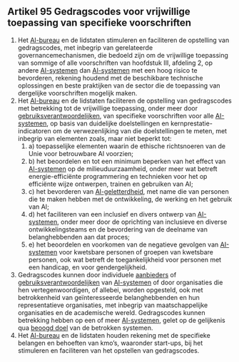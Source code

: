 ## Artikel 95 Gedragscodes voor vrijwillige toepassing van specifieke voorschriften

1. Het [AI-bureau](a3.md#^aibur) en de lidstaten stimuleren en faciliteren de opstelling van gedragscodes, met inbegrip van gerelateerde governancemechanismen, die bedoeld zijn om de vrijwillige toepassing van sommige of alle voorschriften van hoofdstuk III, afdeling 2, op andere [AI-systemen](a3.md#^ai-systeem) dan [AI-systemen](a3.md#^ai-systeem) met een hoog risico te bevorderen, rekening houdend met de beschikbare technische oplossingen en beste praktijken van de sector die de toepassing van dergelijke voorschriften mogelijk maken.
2. Het [AI-bureau](a3.md#^aibur) en de lidstaten faciliteren de opstelling van gedragscodes met betrekking tot de vrijwillige toepassing, onder meer door [gebruiksverantwoordelijken](a3.md#^gebruiksverantwoordelijke), van specifieke voorschriften voor alle [AI-systemen](a3.md#^ai-systeem), op basis van duidelijke doelstellingen en kernprestatie-indicatoren om de verwezenlijking van die doelstellingen te meten, met inbegrip van elementen zoals, maar niet beperkt tot:
   1. a) toepasselijke elementen waarin de ethische richtsnoeren van de Unie voor betrouwbare AI voorzien;
   2. b) het beoordelen en tot een minimum beperken van het effect van [AI-systemen](a3.md#^ai-systeem) op de milieuduurzaamheid, onder meer wat betreft energie-efficiënte programmering en technieken voor het op efficiënte wijze ontwerpen, trainen en gebruiken van AI;
   3. c) het bevorderen van [AI-geletterdheid](a3.md#^aigell), met name die van personen die te maken hebben met de ontwikkeling, de werking en het gebruik van AI;
   4. d) het faciliteren van een inclusief en divers ontwerp van [AI-systemen](a3.md#^ai-systeem), onder meer door de oprichting van inclusieve en diverse ontwikkelingsteams en de bevordering van de deelname van belanghebbenden aan dat proces;
   5. e) het beoordelen en voorkomen van de negatieve gevolgen van [AI-systemen](a3.md#^ai-systeem) voor kwetsbare personen of groepen van kwetsbare personen, ook wat betreft de toegankelijkheid voor personen met een handicap, en voor gendergelijkheid.
3. Gedragscodes kunnen door individuele [aanbieders](a3.md#^aanbieder) of [gebruiksverantwoordelijken](a3.md#^gebruiksverantwoordelijke) van [AI-systemen](a3.md#^ai-systeem) of door organisaties die hen vertegenwoordigen, of allebei, worden opgesteld, ook met betrokkenheid van geïnteresseerde belanghebbenden en hun representatieve organisaties, met inbegrip van maatschappelijke organisaties en de academische wereld. Gedragscodes kunnen betrekking hebben op een of meer [AI-systemen](a3.md#^ai-systeem), gelet op de gelijkenis qua [beoogd doel](a3.md#^bedoel) van de betrokken systemen.
4. Het [AI-bureau](a3.md#^aibur) en de lidstaten houden rekening met de specifieke belangen en behoeften van kmo’s, waaronder start-ups, bij het stimuleren en faciliteren van het opstellen van gedragscodes.
